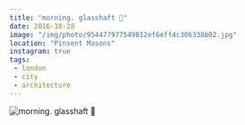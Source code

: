 ```yaml
---
title: "morning. glasshaft 🔷"
date: 2016-10-28
image: "/img/photo/954477977549812ef6eff4c306338b02.jpg"
location: "Pinsent Masons"
instagram: true
tags:
 - london
 - city
 - architecture
---
```


![morning. glasshaft 🔷](/img/photo/954477977549812ef6eff4c306338b02.jpg)
